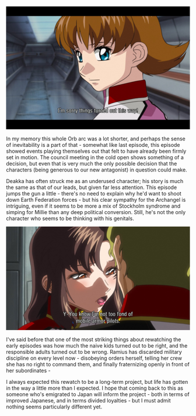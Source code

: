 ![](turnedout.jpg)

In my memory this whole Orb arc was a lot shorter, and perhaps the sense of inevitability is a part of that - somewhat like last episode, this episode showed events playing themselves out that felt to have already been firmly set in motion. The council meeting in the cold open shows something of a decision, but even that is very much the only possible decision that the characters (being generous to our new antagonist) in question could make.


Deakka has often struck me as an underused character; his story is much the same as that of our leads, but given far less attention. This episode jumps the gun a little - there's no need to explain why he'd want to shoot down Earth Federation forces - but his clear sympathy for the Archangel is intriguing, even if it seems to be more a mix of Stockholm syndrome and simping for Millie than any deep political conversion. Still, he's not the only character who seems to be thinking with his genitals.

![](fond.jpg)

I've said before that one of the most striking things about rewatching the early episodes was how much the naive kids turned out to be right, and the responsible adults turned out to be wrong. Ramius has discarded military discipline on every level now - disobeying orders herself, telling her crew she has no right to command them, and finally fraternizing openly in front of her subordinates - 

I always expected this rewatch to be a long-term project, but life has gotten in the way a little more than I expected. I hope that coming back to this as someone who's emigrated to Japan will inform the project - both in terms of improved Japanese, and in terms divided loyalties - but I must admit nothing seems particularly different yet.